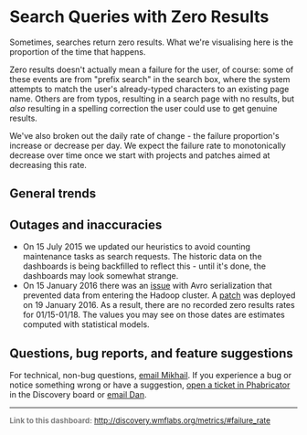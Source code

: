 Search Queries with Zero Results
=======

Sometimes, searches return zero results. What we're visualising here is the proportion of the time that happens.

Zero results doesn't actually mean a failure for the user, of course: some of these events are from "prefix search" in the search box, where the system attempts to match the user's already-typed characters to an existing page name. Others are from typos, resulting in a search page with no results, but *also* resulting in a spelling correction the user could use to get genuine results.

We've also broken out the daily rate of change - the failure proportion's increase or decrease per day. We expect the failure rate to monotonically decrease over time once we start with projects and patches aimed at decreasing this rate.

General trends
------

Outages and inaccuracies
------
* On 15 July 2015 we updated our heuristics to avoid counting maintenance tasks as search requests. The historic data on the dashboards is being backfilled to reflect this - until it's done, the dashboards may look somewhat strange.
* On 15 January 2016 there was an [issue](https://phabricator.wikimedia.org/T123541) with Avro serialization that prevented data from entering the Hadoop cluster. A [patch](https://gerrit.wikimedia.org/r/#/c/264989/) was deployed on 19 January 2016. As a result, there are no recorded zero results rates for 01/15-01/18. The values you may see on those dates are estimates computed with statistical models.

Questions, bug reports, and feature suggestions
------
For technical, non-bug questions, [email Mikhail](mailto:mpopov@wikimedia.org?subject=Dashboard%20Question). If you experience a bug or notice something wrong or have a suggestion, [open a ticket in Phabricator](https://phabricator.wikimedia.org/maniphest/task/create/?projects=Discovery) in the Discovery board or [email Dan](mailto:dgarry@wikimedia.org?subject=Dashboard%20Question).

<hr style="border-color: gray;">
<p style="font-size: small; color: gray;">
  <strong>Link to this dashboard:</strong>
  <a href="http://discovery.wmflabs.org/metrics/#failure_rate">
    http://discovery.wmflabs.org/metrics/#failure_rate
  </a>
</p>
